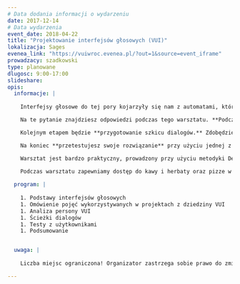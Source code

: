 ```yaml
---
# Data dodania informacji o wydarzeniu
date: 2017-12-14
# Data wydarzenia
event_date: 2018-04-22
title: "Projektowanie interfejsów głosowych (VUI)"
lokalizacja: Sages
evenea_link: "https://vuiwroc.evenea.pl/?out=1&source=event_iframe"
prowadzacy: szadkowski
type: planowane
dlugosc: 9:00-17:00
slideshare:
opis:
  informacje: |
   
    Interfejsy głosowe do tej pory kojarzyły się nam z automatami, które wypełniają proste rozkazy. Rozwój technologii związany z rozpoznawaniem i przetwarzaniem ludzkiego głosu (Natural Language Processing) znacznie rozszerzył możliwości interakcji na linii człowiek - maszyna, tak że możliwe stało się konstruowanie rozbudowanych dialogów i tworzenie skomplikowanych asystentów głosowych. Włączanie i wyłączanie światła czy zwijanie rolet w domu to tylko proste interakcje. A gdyby tak rozszerzyć te interakcje o bardziej skomplikowane zagadnienia? Kiedy interfejs głosowy jest użytecznym rozwiązaniem? Jaka jest jego przewaga nad aplikacją mobilną czy webową? Kiedy nie należy z interfejsu głosowego korzystać? Czy asystent posiada osobowość? Czy na pewno nas rozumie?

    Na te pytanie znajdziesz odpowiedzi podczas tego warsztatu. **Podczas pierwszej części poznasz podstawowe pojęcia z dziedziny VUI.** Dowiesz się, w jaki sposób przetwarzany jest głos użytkownika i w jaki sposób interpretowany jest przez interfejs głosowy. Dzięki temu zrozumiesz mechanikę działania takich systemów i będziesz wiedział od kuchni, jakie są ich możliwości i ograniczenia. **Następnie zaprojektujesz własnego asystenta głosowego.** Dowiesz się, dlaczego warto analizować interfejs głosowy jako personę, która posiada określony zestaw cech osobowościowych, jakiego słownictwa używa i jak reaguje na emocje użytkownika.

    Kolejnym etapem będzie **przygotowanie szkicu dialogów.** Zdobędziesz wiedzę, jak robić to efektywnie i szybko oraz w jaki sposób analizować możliwe rozgałęzienia rozmowy i jak naprowadzać z powrotem użytkownika na główny wątek. Jak konstruować wypowiedzi? Jak zarządzić hierarchą ważności informacji i kolejności fraz? Kto odpowiedzialny jest za kontekst rozmowy? Czego użytkownik może oczekiwać w trakcie rozmowy z asystentem? Jak zarządzać takimi oczekiwaniami? Jak reagować na błędy?

    Na koniec **przetestujesz swoje rozwiązanie** przy użyciu jednej z dwóch technik: Wizard of Oz lub SaySpring z użytkownikami i zdobędziesz informację zwrotną do dalszej pracy nad swoim interfejsem głosowym.

    Warsztat jest bardzo praktyczny, prowadzony przy użyciu metodyki Design Thinking. Uczestnicy powinni dysponować własnymi laptopami oraz opcjonalnie zestawem słuchawek z mikrofonem.
    
    Podczas warsztatu zapewniamy dostęp do kawy i herbaty oraz pizze w porze obiadowej. 

  program: |
   
    1. Podstawy interfejsów głosowych
    1. Omówienie pojęć wykorzystywanych w projektach z dziedziny VUI
    1. Analiza persony VUI
    1. Ścieżki dialogów
    1. Testy z użytkownikami
    1. Podsumowanie


  uwaga: |
  
    Liczba miejsc ograniczona! Organizator zastrzega sobie prawo do zmiany lokalizacji wydarzenia oraz jego odwołania w przypadku niezgłoszenia się minimalnej liczby uczestników.

---
```

